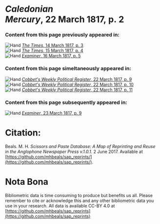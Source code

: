 # *Caledonian Mercury*, 22 March 1817, p. 2  
  
### Content from this page previously appeared in:  
![Hand](http://scissorsandpaste.net/wp-content/uploads/2017/06/smallhandpointer.png) [*The Times*, 14 March 1817, p. 3](https://mhbeals.github.io/sap_html/The-Times/The-Times-14-March-1817-p-3)  
![Hand](http://scissorsandpaste.net/wp-content/uploads/2017/06/smallhandpointer.png) [*The Times*, 15 March 1817, p. 4](https://mhbeals.github.io/sap_html/The-Times/The-Times-15-March-1817-p-4)  
![Hand](http://scissorsandpaste.net/wp-content/uploads/2017/06/smallhandpointer.png) [*Examiner*, 16 March 1817, p. 5](https://mhbeals.github.io/sap_html/Examiner/Examiner-16-March-1817-p-5)  
  
### Content from this page simeltaneously appeared in:  
![Hand](http://scissorsandpaste.net/wp-content/uploads/2017/06/smallhandpointer.png) [*Cobbet's Weekly Political Register*, 22 March 1817, p. 9](https://mhbeals.github.io/sap_html/Cobbet's-Weekly-Political-Register/Cobbet's-Weekly-Political-Register-22-March-1817-p-9)  
![Hand](http://scissorsandpaste.net/wp-content/uploads/2017/06/smallhandpointer.png) [*Cobbet's Weekly Political Register*, 22 March 1817, p. 10](https://mhbeals.github.io/sap_html/Cobbet's-Weekly-Political-Register/Cobbet's-Weekly-Political-Register-22-March-1817-p-10)  
![Hand](http://scissorsandpaste.net/wp-content/uploads/2017/06/smallhandpointer.png) [*Cobbet's Weekly Political Register*, 22 March 1817, p. 11](https://mhbeals.github.io/sap_html/Cobbet's-Weekly-Political-Register/Cobbet's-Weekly-Political-Register-22-March-1817-p-11)  
  
### Content from this page subsequently appeared in:  
![Hand](http://scissorsandpaste.net/wp-content/uploads/2017/06/smallhandpointer.png) [*Examiner*, 23 March 1817, p. 9](https://mhbeals.github.io/sap_html/Examiner/Examiner-23-March-1817-p-9)  


# Citation: 

Beals. M. H. *Scissors and Paste Database: A Map of Reprinting and Reuse in the Anglophone Newspaper Press v.1.0.1.* 2 June 2017. Available at [https://github.com/mhbeals/sap_reprints/](https://github.com/mhbeals/sap_reprints/). 

# Nota Bona

Bibliometric data is time consuming to produce but benefits us all. Please remember to cite or acknowledge this and any other bibliometric data you use in your research. All data is available CC-BY 4.0 at [https://github.com/mhbeals/sap_reprints](https://github.com/mhbeals/sap_reprints)